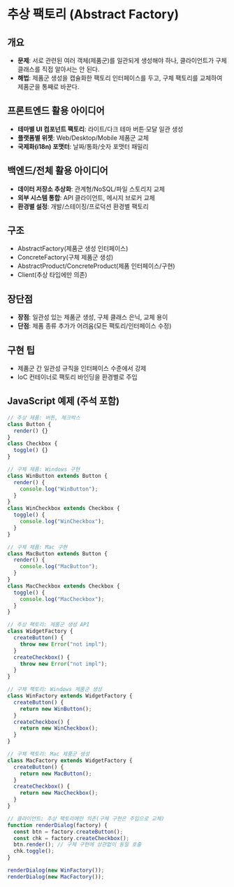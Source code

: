 # 추상 팩토리 (Abstract Factory)

## 개요

- **문제**: 서로 관련된 여러 객체(제품군)를 일관되게 생성해야 하나, 클라이언트가 구체 클래스를 직접 알아서는 안 된다.
- **해법**: 제품군 생성을 캡슐화한 팩토리 인터페이스를 두고, 구체 팩토리를 교체하여 제품군을 통째로 바꾼다.

## 프론트엔드 활용 아이디어

- **테마별 UI 컴포넌트 팩토리**: 라이트/다크 테마 버튼·모달 일관 생성
- **플랫폼별 위젯**: Web/Desktop/Mobile 제품군 교체
- **국제화(i18n) 포맷터**: 날짜/통화/숫자 포맷터 패밀리

## 백엔드/전체 활용 아이디어

- **데이터 저장소 추상화**: 관계형/NoSQL/파일 스토리지 교체
- **외부 시스템 통합**: API 클라이언트, 메시지 브로커 교체
- **환경별 설정**: 개발/스테이징/프로덕션 환경별 팩토리

## 구조

- AbstractFactory(제품군 생성 인터페이스)
- ConcreteFactory(구체 제품군 생성)
- AbstractProduct/ConcreteProduct(제품 인터페이스/구현)
- Client(추상 타입에만 의존)

## 장단점

- **장점**: 일관성 있는 제품군 생성, 구체 클래스 은닉, 교체 용이
- **단점**: 제품 종류 추가가 어려움(모든 팩토리/인터페이스 수정)

## 구현 팁

- 제품군 간 일관성 규칙을 인터페이스 수준에서 강제
- IoC 컨테이너로 팩토리 바인딩을 환경별로 주입

## JavaScript 예제 (주석 포함)

```javascript
// 추상 제품: 버튼, 체크박스
class Button {
  render() {}
}
class Checkbox {
  toggle() {}
}

// 구체 제품: Windows 구현
class WinButton extends Button {
  render() {
    console.log("WinButton");
  }
}
class WinCheckbox extends Checkbox {
  toggle() {
    console.log("WinCheckbox");
  }
}

// 구체 제품: Mac 구현
class MacButton extends Button {
  render() {
    console.log("MacButton");
  }
}
class MacCheckbox extends Checkbox {
  toggle() {
    console.log("MacCheckbox");
  }
}

// 추상 팩토리: 제품군 생성 API
class WidgetFactory {
  createButton() {
    throw new Error("not impl");
  }
  createCheckbox() {
    throw new Error("not impl");
  }
}

// 구체 팩토리: Windows 제품군 생성
class WinFactory extends WidgetFactory {
  createButton() {
    return new WinButton();
  }
  createCheckbox() {
    return new WinCheckbox();
  }
}

// 구체 팩토리: Mac 제품군 생성
class MacFactory extends WidgetFactory {
  createButton() {
    return new MacButton();
  }
  createCheckbox() {
    return new MacCheckbox();
  }
}

// 클라이언트: 추상 팩토리에만 의존(구체 구현은 주입으로 교체)
function renderDialog(factory) {
  const btn = factory.createButton();
  const chk = factory.createCheckbox();
  btn.render(); // 구체 구현에 상관없이 동일 호출
  chk.toggle();
}

renderDialog(new WinFactory());
renderDialog(new MacFactory());
```
